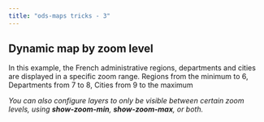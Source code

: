 ```yaml
---
title: "ods-maps tricks - 3"
---
```


## Dynamic map by zoom level

In this example, the French administrative regions, departments and cities are displayed in a specific zoom range.
Regions from the minimum to 6, Departments from 7 to 8, Cities from 9 to the maximum

_You can also configure layers to only be visible between certain zoom levels, using **show-zoom-min**, **show-zoom-max**, or both._

